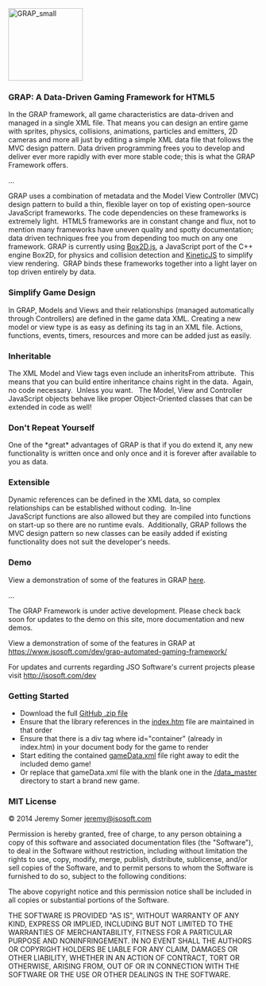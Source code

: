<div><img class="alignnone size-full wp-image-141" alt="GRAP_small" src="http://www.jsosoft.com/dev/wp-content/uploads/2014/06/GRAP_small1.png" width="150" height="146" /></div>
<h3>GRAP: A Data-Driven Gaming Framework for HTML5</h3>
In the GRAP framework, all game characteristics are data-driven and managed in a single XML file. That means you can design an entire game with sprites, physics, collisions, animations, particles and emitters, 2D cameras and more all just by editing a simple XML data file that follows the MVC design pattern. Data driven programming frees you to develop and deliver ever more rapidly with ever more stable code; this is what the GRAP Framework offers.

...

GRAP uses a combination of metadata and the Model View Controller (MVC) design pattern to build a thin, flexible layer on top of existing open-source JavaScript frameworks. The code dependencies on these frameworks is extremely light.  HTML5 frameworks are in constant change and flux, not to mention many frameworks have uneven quality and spotty documentation; data driven techniques free you from depending too much on any one framework. GRAP is currently using <a title="Box2D.js" href="http://box2d-js.sourceforge.net/" target="_blank">Box2D.js</a>, a JavaScript port of the C++ engine Box2D, for physics and collision detection and <a title="KineticJS" href="http://kineticjs.com/" target="_blank">KineticJS</a> to simplify view rendering.  GRAP binds these frameworks together into a light layer on top driven entirely by data.
<h3>Simplify Game Design</h3>
In GRAP, Models and Views and their relationships (managed automatically through Controllers) are defined in the game data XML. Creating a new model or view type is as easy as defining its tag in an XML file. Actions, functions, events, timers, resources and more can be added just as easily.
<h3>Inheritable</h3>
The XML Model and View tags even include an inheritsFrom attribute.  This means that you can build entire inheritance chains right in the data.  Again, no code necessary.  Unless you want.   The Model, View and Controller JavaScript objects behave like proper Object-Oriented classes that can be extended in code as well!
<h3>Don't Repeat Yourself</h3>
One of the *great* advantages of GRAP is that if you do extend it, any new functionality is written once and only once and it is forever after available to you as data.
<h3>Extensible</h3>
Dynamic references can be defined in the XML data, so complex relationships can be established without coding.  In-line JavaScript functions are also allowed but they are compiled into functions on start-up so there are no runtime evals.  Additionally, GRAP follows the MVC design pattern so new classes can be easily added if existing functionality does not suit the developer's needs.
<h3>Demo</h3>
View a demonstration of some of the features in GRAP <a title="GRAP Demo" href="http://www.jsosoft.com/grap_demo/">here</a>.

...

The GRAP Framework is under active development. Please check back soon for updates to the demo on this site, more documentation and new demos.

View a demonstration of some of the features in GRAP at <a href="https://www.jsosoft.com/dev/grap-automated-gaming-framework/">https://www.jsosoft.com/dev/grap-automated-gaming-framework/</a>

For updates and currents regarding JSO Software's current projects please visit <a href="http://jsosoft.com/dev">http://jsosoft.com/dev</a>

<h3>Getting Started</h3>
<ul>
<li>Download the full <a href="https://github.com/somerj/GRAP/archive/master.zip">GitHub .zip file</a></li>
<li>Ensure that the library references in the <a href="https://github.com/somerj/GRAP/blob/master/src/index.htm">index.htm</a> file are maintained in that order</li>
<li>Ensure that there is a div tag where id="container" (already in index.htm) in your document body for the game to render
<li>Start editing the contained <a href="https://github.com/somerj/GRAP/blob/master/src/data/gameData.xml">gameData.xml</a> file right away to edit the included demo game!</li>
<li>Or replace that gameData.xml file with the blank one in the <a href="https://github.com/somerj/GRAP/tree/master/src/data_master">/data_master</a> directory to start a brand new game.</li>
</ul>

<h3>MIT License</h3>

© 2014 Jeremy Somer <jeremy@jsosoft.com>

Permission is hereby granted, free of charge, to any person obtaining a copy of this software and associated documentation files (the "Software"), to deal in the Software without restriction, including without limitation the rights to use, copy, modify, merge, publish, distribute, sublicense, and/or sell copies of the Software, and to permit persons to whom the Software is furnished to do so, subject to the following conditions:

The above copyright notice and this permission notice shall be included in all copies or substantial portions of the Software.

THE SOFTWARE IS PROVIDED "AS IS", WITHOUT WARRANTY OF ANY KIND, EXPRESS OR IMPLIED, INCLUDING BUT NOT LIMITED TO THE WARRANTIES OF MERCHANTABILITY, FITNESS FOR A PARTICULAR PURPOSE AND NONINFRINGEMENT. IN NO EVENT SHALL THE AUTHORS OR COPYRIGHT HOLDERS BE LIABLE FOR ANY CLAIM, DAMAGES OR OTHER LIABILITY, WHETHER IN AN ACTION OF CONTRACT, TORT OR OTHERWISE, ARISING FROM, OUT OF OR IN CONNECTION WITH THE SOFTWARE OR THE USE OR OTHER DEALINGS IN THE SOFTWARE.

